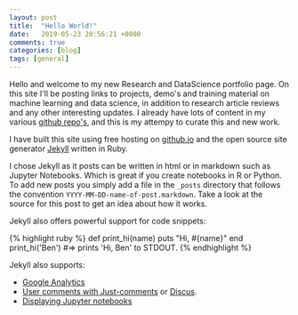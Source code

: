 ```yaml
---
layout: post
title:  "Hello World!"
date:   2019-05-23 20:56:21 +0000
comments: true
categories: [blog]
tags: [general]
---
```

Hello and welcome to my new Research and DataScience portfolio page. 
On this site I'll be posting links to projects, demo's and training material on machine learning and data science, in addition to research article reviews and any other interesting updates.
I already have lots of content in my various [github repo's](https://github.com/bpostance/training.data_science), and this is my attempy to curate this and new work.

I have built this site using free hosting on [github.io](https://pages.github.com/) and the open source site generator [Jekyll][jekyll-gh] written in Ruby. 

I chose Jekyll as it posts can be written in html or in markdown such as Jupyter Notebooks. Which is great if you create notebooks in R or Python.
To add new posts you simply add a file in the `_posts` directory that follows the convention `YYYY-MM-DD-name-of-post.markdown`. 
Take a look at the source for this post to get an idea about how it works.

Jekyll also offers powerful support for code snippets:

{% highlight ruby %}
def print_hi(name)
  puts "Hi, #{name}"
end
print_hi('Ben')
#=> prints 'Hi, Ben' to STDOUT.
{% endhighlight %}

Jekyll also supports:
 - [Google Analytics](https://desiredpersona.com/google-analytics-jekyll/)
 - [User comments with Just-comments](https://60devs.com/adding-comments-to-your-jekyll-blog.html) or [Discus](https://desiredpersona.com/disqus-comments-jekyll/).
 - [Displaying Jupyter notebooks](https://www.linode.com/docs/applications/project-management/jupyter-notebook-on-jekyll/)

[jekyll-gh]:   https://github.com/jekyll/jekyll
